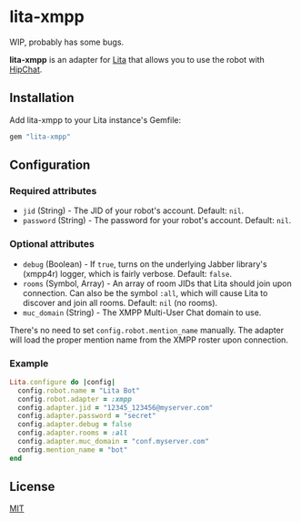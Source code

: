 # lita-xmpp

WIP, probably has some bugs.

**lita-xmpp** is an adapter for [Lita](https://github.com/jimmycuadra/lita) that allows you to use the robot with [HipChat](https://www.hipchat.com/).

## Installation

Add lita-xmpp to your Lita instance's Gemfile:

``` ruby
gem "lita-xmpp"
```

## Configuration


### Required attributes

* `jid` (String) - The JID of your robot's account. Default: `nil`.
* `password` (String) - The password for your robot's account. Default: `nil`.

### Optional attributes

* `debug` (Boolean) - If `true`, turns on the underlying Jabber library's (xmpp4r) logger, which is fairly verbose. Default: `false`.
* `rooms` (Symbol, Array<String>) - An array of room JIDs that Lita should join upon connection. Can also be the symbol `:all`, which will cause Lita to discover and join all rooms. Default: `nil` (no rooms).
* `muc_domain` (String) - The XMPP Multi-User Chat domain to use. 

There's no need to set `config.robot.mention_name` manually. The adapter will load the proper mention name from the XMPP roster upon connection.

### Example

``` ruby
Lita.configure do |config|
  config.robot.name = "Lita Bot"
  config.robot.adapter = :xmpp
  config.adapter.jid = "12345_123456@myserver.com"
  config.adapter.password = "secret"
  config.adapter.debug = false
  config.adapter.rooms = :all
  config.adapter.muc_domain = "conf.myserver.com"
  config.mention_name = "bot"
end
```

## License

[MIT](http://opensource.org/licenses/MIT)
